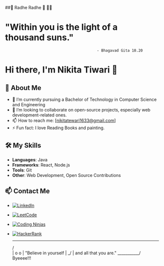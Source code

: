 
##🌟 Radhe Radhe 🌟
💫🌟
 # "Within you is the light of a thousand suns."
                                              - Bhagavad Gita 10.20


# Hi there, I'm Nikita Tiwari 👋

## 🌱 About Me
- 🔭 I’m currently pursuing a Bachelor of Technology in Computer Science and Engineering 
- 👯 I’m looking to collaborate on open-source projects, especially web development-related ones.
- 📫 How to reach me: [nikitatewari1633@gmail.com]
- ⚡ Fun fact: I love Reading Books and painting.

## 🛠️ My Skills
- **Languages**:  Java
- **Frameworks**: React, Node.js
- **Tools**: Git
- **Other**: Web Development, Open Source Contributions


## 📫 Contact Me
- [![LinkedIn](https://upload.wikimedia.org/wikipedia/commons/0/01/LinkedIn_Logo_2019.png)](https://www.linkedin.com/in/nikita-tewari-56999b249/)
- [![LeetCode](https://upload.wikimedia.org/wikipedia/commons/thumb/1/19/LeetCode_logo_white.svg/1280px-LeetCode_logo_white.svg.png)](https://leetcode.com/u/Nikita1822/)
- [![Coding Ninjas](https://example.com/path/to/coding-ninjas-logo.png)](https://www.naukri.com/code360/profile/Nikki_81) 
- [![HackerRank](https://upload.wikimedia.org/wikipedia/commons/6/6a/HackerRank_logo.png)](https://www.hackerrank.com/profile/tewarinikita1008)

     _________
   /           \
  |    o   o    |  "Believe in yourself
  |     \_/     |   and all that you are."
   \___________/
 Byeeee!!! 

